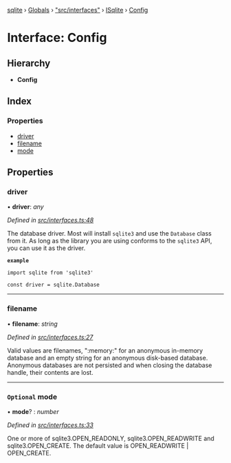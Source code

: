 [sqlite](../README.md) › [Globals](../globals.md) › ["src/interfaces"](../modules/_src_interfaces_.md) › [ISqlite](../modules/_src_interfaces_.isqlite.md) › [Config](_src_interfaces_.isqlite.config.md)

# Interface: Config

## Hierarchy

- **Config**

## Index

### Properties

- [driver](_src_interfaces_.isqlite.config.md#driver)
- [filename](_src_interfaces_.isqlite.config.md#filename)
- [mode](_src_interfaces_.isqlite.config.md#optional-mode)

## Properties

### driver

• **driver**: _any_

_Defined in [src/interfaces.ts:48](https://github.com/kriasoft/node-sqlite/blob/d15b22e/src/interfaces.ts#L48)_

The database driver. Most will install `sqlite3` and use the `Database` class from it.
As long as the library you are using conforms to the `sqlite3` API, you can use it as
the driver.

**`example`**

```
import sqlite from 'sqlite3'

const driver = sqlite.Database
```

---

### filename

• **filename**: _string_

_Defined in [src/interfaces.ts:27](https://github.com/kriasoft/node-sqlite/blob/d15b22e/src/interfaces.ts#L27)_

Valid values are filenames, ":memory:" for an anonymous in-memory
database and an empty string for an anonymous disk-based database.
Anonymous databases are not persisted and when closing the database
handle, their contents are lost.

---

### `Optional` mode

• **mode**? : _number_

_Defined in [src/interfaces.ts:33](https://github.com/kriasoft/node-sqlite/blob/d15b22e/src/interfaces.ts#L33)_

One or more of sqlite3.OPEN_READONLY, sqlite3.OPEN_READWRITE and
sqlite3.OPEN_CREATE. The default value is OPEN_READWRITE | OPEN_CREATE.
